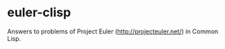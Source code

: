 euler-clisp
===========

Answers to problems of Project Euler (http://projecteuler.net/) in Common Lisp. 